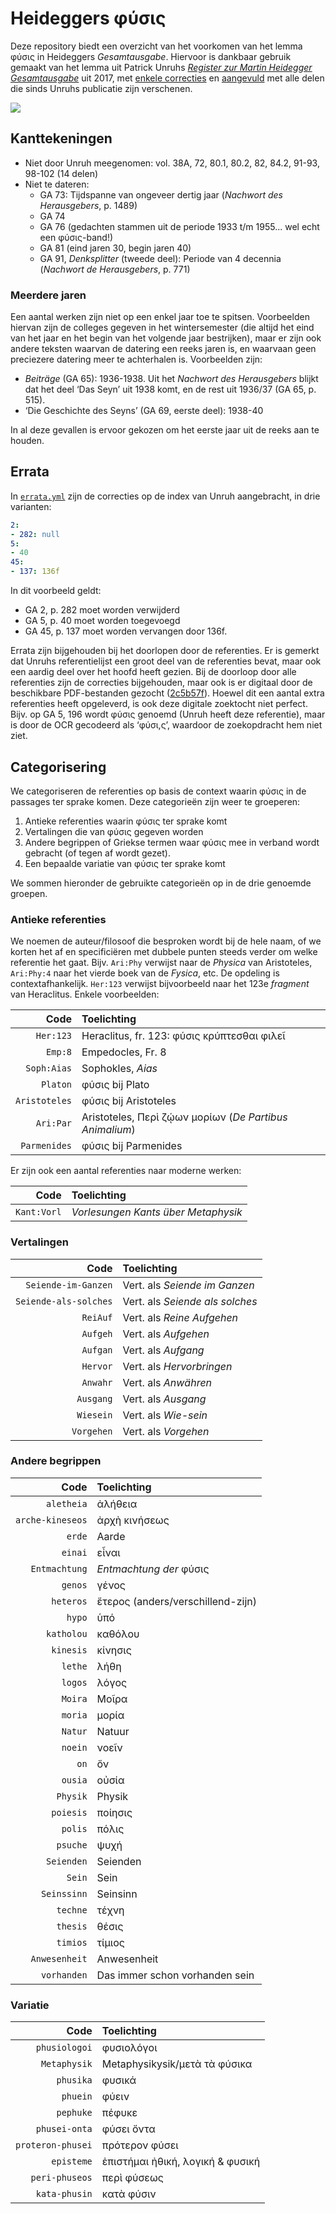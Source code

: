 # Heideggers φύσις

Deze repository biedt een overzicht van het voorkomen van het lemma φύσις in Heideggers _Gesamtausgabe_. Hiervoor is dankbaar gebruik gemaakt van het lemma uit Patrick Unruhs [_Register zur Martin Heidegger Gesamtausgabe_](https://www.klostermann.de/Unruh-Patrick-Register-zur-Martin-Heidegger-Gesamtausgabe) uit 2017, met [enkele correcties](./index/errata.yml) en [aangevuld](./index/complement.yml) met alle delen die sinds Unruhs publicatie zijn verschenen.

![](figures/phusis-orig.png)

## Kanttekeningen

* Niet door Unruh meegenomen: vol. 38A, 72, 80.1, 80.2, 82, 84.2, 91-93, 98-102 (14 delen)
* Niet te dateren: 
  * GA 73: Tijdspanne van ongeveer dertig jaar (*Nachwort des Herausgebers*, p. 1489)
  * GA 74
  * GA 76 (gedachten stammen uit de periode 1933 t/m 1955... wel echt een φύσις-band!)
  * GA 81 (eind jaren 30, begin jaren 40)
  * GA 91, *Denksplitter* (tweede deel): Periode van 4 decennia (*Nachwort de Herausgebers*, p. 771)

### Meerdere jaren

Een aantal werken zijn niet op een enkel jaar toe te spitsen. Voorbeelden hiervan zijn de colleges gegeven in het wintersemester (die altijd het eind van het jaar en het begin van het volgende jaar bestrijken), maar er zijn ook andere teksten waarvan de datering een reeks jaren is, en waarvaan geen preciezere datering meer te achterhalen is.  Voorbeelden zijn:

* *Beiträge* (GA 65): 1936-1938. Uit het *Nachwort des Herausgebers* blijkt dat het deel ‘Das Seyn’ uit 1938 komt, en de rest uit 1936/37 (GA 65, p. 515).
* ‘Die Geschichte des Seyns’ (GA 69, eerste deel): 1938-40

In al deze gevallen is ervoor gekozen om het eerste jaar uit de reeks aan te houden.

## Errata

In [`errata.yml`](./errata.yml) zijn de correcties op de index van Unruh aangebracht, in drie varianten:

```yaml
2:
- 282: null
5:
- 40
45:
- 137: 136f
```

In dit voorbeeld geldt:

* GA 2, p. 282 moet worden verwijderd
* GA 5, p. 40 moet worden toegevoegd
* GA 45, p. 137 moet worden vervangen door 136f.

Errata zijn bijgehouden bij het doorlopen door de referenties. Er is gemerkt dat Unruhs referentielijst een groot deel van de referenties bevat, maar ook een aardig deel over het hoofd heeft gezien. Bij de doorloop door alle referenties zijn de correcties bijgehouden, maar ook is er digitaal door de beschikbare PDF-bestanden gezocht ([2c5b57f](https://github.com/andredelft/phusis-index/commit/2c5b57ffb1d82960b4858bee97607f3e24cb8cab)). Hoewel dit een aantal extra referenties heeft opgeleverd, is ook deze digitale zoektocht niet perfect. Bijv. op GA 5, 196 wordt φύσις genoemd (Unruh heeft deze referentie), maar is door de OCR gecodeerd als ‘φύσι,ς’, waardoor de zoekopdracht hem niet ziet.

## Categorisering

We categoriseren de referenties op basis de context waarin φύσις in de passages ter sprake komen. Deze categorieën zijn weer te groeperen:

1. Antieke referenties waarin φύσις ter sprake komt
2. Vertalingen die van φύσις gegeven worden 
3. Andere begrippen of Griekse termen waar φύσις mee in verband wordt gebracht (of tegen af wordt gezet).
4. Een bepaalde variatie van φύσις ter sprake komt

We sommen hieronder de gebruikte categorieën op in de drie genoemde groepen.

### Antieke referenties

We noemen de auteur/filosoof die besproken wordt bij de hele naam, of we korten het af en specificiëren met dubbele punten steeds verder om welke referentie het gaat. Bijv. `Ari:Phy` verwijst naar de *Physica* van Aristoteles, `Ari:Phy:4` naar het vierde boek van de *Fysica*, etc. De opdeling is contextafhankelijk. `Her:123` verwijst bijvoorbeeld naar het 123e *fragment* van Heraclitus. Enkele voorbeelden:

|          Code | Toelichting                                             |
| ------------: | :------------------------------------------------------ |
|     `Her:123` | Heraclitus, fr. 123: φύσις κρύπτεσθαι φιλεῖ             |
|       `Emp:8` | Empedocles, Fr. 8                                       |
|   `Soph:Aias` | Sophokles, *Aias*                                       |
|      `Platon` | φύσις bij Plato                                         |
| `Aristoteles` | φύσις bij Aristoteles                                   |
|     `Ari:Par` | Aristoteles, Περὶ ζῴων μορίων (*De Partibus Animalium*) |
|  `Parmenides` | φύσις bij Parmenides                                    |

Er zijn ook een aantal referenties naar moderne werken:

|          Code | Toelichting                                             |
| ------------: | :------------------------------------------------------ |
|   `Kant:Vorl` | *Vorlesungen Kants über Metaphysik*                     |

### Vertalingen

|                  Code | Toelichting                     |
| --------------------: | :------------------------------ |
|   `Seiende-im-Ganzen` | Vert. als *Seiende im Ganzen*   |
| `Seiende-als-solches` | Vert. als *Seiende als solches* |
|              `ReiAuf` | Vert. als *Reine Aufgehen*      |
|              `Aufgeh` | Vert. als *Aufgehen*            |
|              `Aufgan` | Vert. als *Aufgang*             |
|              `Hervor` | Vert. als *Hervorbringen*       |
|              `Anwahr` | Vert. als *Anwähren*            |
|             `Ausgang` | Vert. als *Ausgang*             |
|             `Wiesein` | Vert. als *Wie-sein*            |
|            `Vorgehen` | Vert. als *Vorgehen*            |

### Andere begrippen

|             Code | Toelichting                       |
| ---------------: | :-------------------------------- |
|       `aletheia` | ἀλήθεια                           |
| `arche-kineseos` | ἀρχὴ κινήσεως                     |
|           `erde` | Aarde                             |
|          `einai` | εἶναι                             |
|    `Entmachtung` | *Entmachtung der* φύσις           |
|          `genos` | γένος                             |
|        `heteros` | ἕτερος (anders/verschillend-zijn) |
|           `hypo` | ὑπό                               |
|       `katholou` | καθόλου                           |
|        `kinesis` | κίνησις                           |
|          `lethe` | λήθη                              |
|          `logos` | λόγος                             |
|          `Moira` | Μοῖρα                             |
|          `moria` | μορία                             |
|          `Natur` | Natuur                            |
|          `noein` | νοεῖν                             |
|             `on` | ὄν                                |
|          `ousia` | οὐσία                             |
|         `Physik` | Physik                            |
|        `poiesis` | ποίησις                           |
|          `polis` | πόλις                             |
|         `psuche` | ψυχή                              |
|       `Seienden` | Seienden                          |
|           `Sein` | Sein                              |
|      `Seinssinn` | Seinsinn                          |
|         `techne` | τέχνη                             |
|         `thesis` | θέσις                             |
|         `timios` | τίμιος                            |
|    `Anwesenheit` | Anwesenheit                       |
|      `vorhanden` | Das immer schon vorhanden sein    |

### Variatie

|              Code | Toelichting                                 |
| ----------------: | :------------------------------------------ |
|     `phusiologoi` | φυσιολόγοι                                  |
|      `Metaphysik` | Metaphysikysik/μετὰ τὰ φύσικα               |
|         `phusika` | φυσικά                                      |
|          `phuein` | φύειν                                       |
|         `pephuke` | πέφυκε                                      |
|     `phusei-onta` | φύσει ὄντα                                  |
| `proteron-phusei` | πρότερον φύσει                              |
|        `episteme` | ἐπιστήμαι ἠθική, λογική & φυσική            |
|    `peri-phuseos` | περὶ φύσεως                                 |
|     `kata-phusin` | κατὰ φύσιν                                  |

